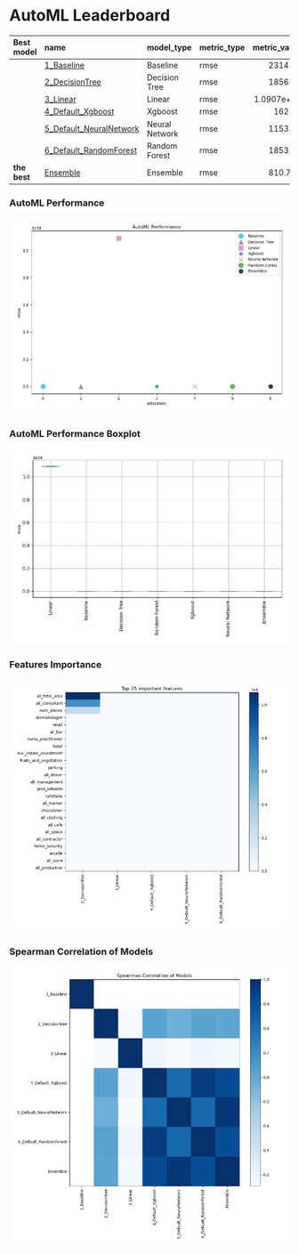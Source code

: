 # AutoML Leaderboard

| Best model   | name                                                         | model_type     | metric_type   |   metric_value |   train_time |
|:-------------|:-------------------------------------------------------------|:---------------|:--------------|---------------:|-------------:|
|              | [1_Baseline](1_Baseline/README.md)                           | Baseline       | rmse          |  2314.88       |         2.1  |
|              | [2_DecisionTree](2_DecisionTree/README.md)                   | Decision Tree  | rmse          |  1856.58       |         8.72 |
|              | [3_Linear](3_Linear/README.md)                               | Linear         | rmse          |     1.0907e+38 |         4.62 |
|              | [4_Default_Xgboost](4_Default_Xgboost/README.md)             | Xgboost        | rmse          |  1627.5        |         4.99 |
|              | [5_Default_NeuralNetwork](5_Default_NeuralNetwork/README.md) | Neural Network | rmse          |  1153.55       |         2.85 |
|              | [6_Default_RandomForest](6_Default_RandomForest/README.md)   | Random Forest  | rmse          |  1853.66       |         8.15 |
| **the best** | [Ensemble](Ensemble/README.md)                               | Ensemble       | rmse          |   810.708      |         0.07 |

### AutoML Performance
![AutoML Performance](ldb_performance.png)

### AutoML Performance Boxplot
![AutoML Performance Boxplot](ldb_performance_boxplot.png)

### Features Importance
![features importance across models](features_heatmap.png)



### Spearman Correlation of Models
![models spearman correlation](correlation_heatmap.png)


